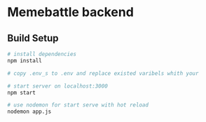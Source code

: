 # Memebattle backend

## Build Setup

``` bash
# install dependencies
npm install

# copy .env_s to .env and replace existed varibels whith your

# start server on localhost:3000
npm start

# use nodemon for start serve with hot reload
nodemon app.js

```